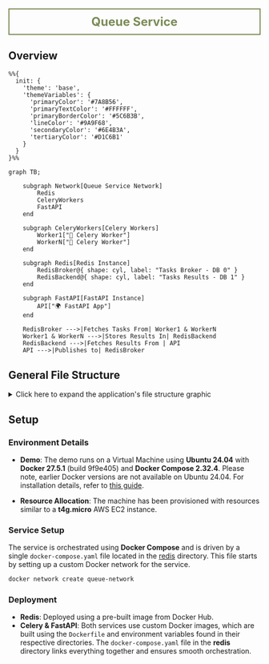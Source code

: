 <h1 style="color: #7A8B56; font-size: 24px; font-weight: bold; text-align: center; padding: 10px; border: 2px solid #7A8B56;">Queue Service</h1>

## Overview

```mermaid
%%{
  init: {
    'theme': 'base',
    'themeVariables': {
      'primaryColor': '#7A8B56',
      'primaryTextColor': '#FFFFFF',
      'primaryBorderColor': '#5C6B3B',
      'lineColor': '#9A9F68',
      'secondaryColor': '#6E4B3A',
      'tertiaryColor': '#D1C6B1'
    }
  }
}%%

graph TB;

    subgraph Network[Queue Service Network]
        Redis
        CeleryWorkers
        FastAPI
    end
    
    subgraph CeleryWorkers[Celery Workers]
        Worker1["👷 Celery Worker"]
        WorkerN["👷 Celery Worker"]
    end

    subgraph Redis[Redis Instance]
        RedisBroker@{ shape: cyl, label: "Tasks Broker - DB 0" }
        RedisBackend@{ shape: cyl, label: "Tasks Results - DB 1" }
    end

    subgraph FastAPI[FastAPI Instance]
        API["🌍 FastAPI App"]
    end

    RedisBroker --->|Fetches Tasks From| Worker1 & WorkerN  
    Worker1 & WorkerN --->|Stores Results In| RedisBackend
    RedisBackend --->|Fetches Results From | API
    API --->|Publishes to| RedisBroker 
```

## General File Structure

<details>
  <summary>Click here to expand the application's file structure graphic</summary>

```
Queue-Service
+---celery
|   +---app
|   |   __init__.py
|   |   celery_app.py
|   |   tasks.py
|   |   requirements.txt
|   |
|   .env
|   Dockerfile
|   README.md
|
+---docker
|   README.md
|
+---fast-api
|   +---app
|   |   __init__.py
|   |   celery_config.py
|   |   main.py
|   |   requirements.txt
|   |
|   .env
|   Dockerfile
|   README.md
|
+---redis
|   .env
|   docker-compose.yaml
|   README.md
|
|---README.md
```

</details>

## Setup

### Environment Details
- **Demo**: The demo runs on a Virtual Machine using **Ubuntu 24.04** with **Docker 27.5.1** (build 9f9e405) and **Docker Compose 2.32.4**. Please note, earlier Docker versions are not available on Ubuntu 24.04. For installation details, refer to [this guide](docker/README.md).
  
- **Resource Allocation**: The machine has been provisioned with resources similar to a **t4g.micro** AWS EC2 instance.

### Service Setup
The service is orchestrated using **Docker Compose** and is driven by a single `docker-compose.yaml` file located in the [redis](redis) directory. This file starts by setting up a custom Docker network for the service.

```bash
docker network create queue-network
```

### Deployment
- **Redis**: Deployed using a pre-built image from Docker Hub.
- **Celery & FastAPI**: Both services use custom Docker images, which are built using the `Dockerfile` and environment variables found in their respective directories. The `docker-compose.yaml` file in the **redis** directory links everything together and ensures smooth orchestration.

